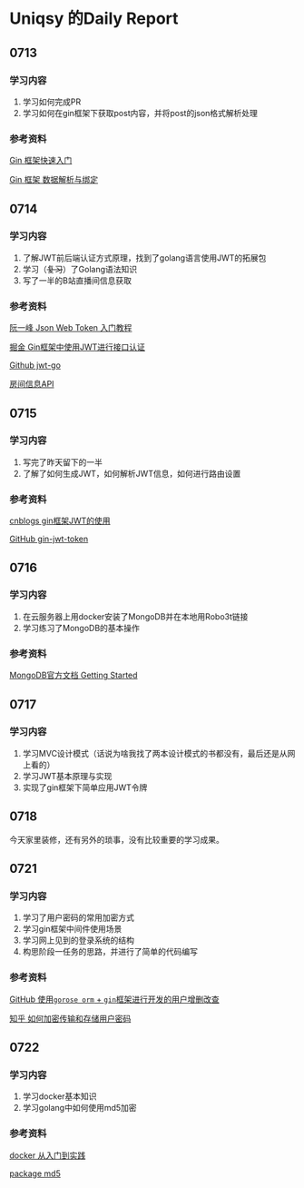 # Uniqsy 的Daily Report

## 0713

### 学习内容

1. 学习如何完成PR
2. 学习如何在gin框架下获取post内容，并将post的json格式解析处理

### 参考资料

[Gin 框架快速入门](https://learnku.com/docs/gin-gonic/2019/quickstart/6151)

[Gin 框架 数据解析与绑定]([http://www.topgoer.com/gin%E6%A1%86%E6%9E%B6/](http://www.topgoer.com/gin框架/))

## 0714

### 学习内容

1. 了解JWT前后端认证方式原理，找到了golang语言使用JWT的拓展包
2. 学习（~~复习~~）了Golang语法知识
3. 写了一半的B站直播间信息获取

### 参考资料

[阮一峰 Json Web Token 入门教程](https://www.ruanyifeng.com/blog/2018/07/json_web_token-tutorial.html)

[掘金 Gin框架中使用JWT进行接口认证](https://juejin.im/post/5e6e0176f265da57187c66ed)

[Github jwt-go](https://github.com/dgrijalva/jwt-go)

[房间信息API](https://github.com/lovelyyoshino/Bilibili-Live-API/blob/master/API.Room_master.md)

## 0715

### 学习内容

1. 写完了昨天留下的一半
2. 了解了如何生成JWT，如何解析JWT信息，如何进行路由设置

### 参考资料

[cnblogs gin框架JWT的使用](https://www.cnblogs.com/jiujuan/p/11403066.html)

[GitHub gin-jwt-token](https://github.com/BGBiao/gin-jwt-token)

## 0716

### 学习内容

1. 在云服务器上用docker安装了MongoDB并在本地用Robo3t链接
2. 学习练习了MongoDB的基本操作

### 参考资料

[MongoDB官方文档 Getting Started](https://docs.mongodb.com/manual/tutorial/getting-started/)

## 0717

### 学习内容

1. 学习MVC设计模式（话说为啥我找了两本设计模式的书都没有，最后还是从网上看的）
2. 学习JWT基本原理与实现
3. 实现了gin框架下简单应用JWT令牌

## 0718

今天家里装修，还有另外的琐事，没有比较重要的学习成果。

## 0721

### 学习内容

1. 学习了用户密码的常用加密方式
2. 学习gin框架中间件使用场景
3. 学习网上见到的登录系统的结构
4. 构思阶段一任务的思路，并进行了简单的代码编写

### 参考资料

[GitHub 使用`gorose orm` + `gin`框架进行开发的用户增删改查](https://github.com/gohouse/goroseGin)

[知乎 如何加密传输和存储用户密码](https://zhuanlan.zhihu.com/p/36603247)

## 0722

### 学习内容

1. 学习docker基本知识
2. 学习golang中如何使用md5加密

### 参考资料

[docker 从入门到实践](https://yeasy.gitbook.io/docker_practice)

[package md5](https://golang.org/pkg/crypto/md5/)